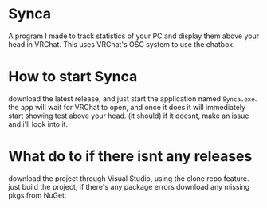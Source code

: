 # Synca
A program I made to track statistics of your PC and display them above your head in VRChat. This uses VRChat's OSC system to use the chatbox.

# How to start Synca
download the latest release, and just start the application named `Synca.exe`.
the app will wait for VRChat to open, and once it does it will immediately start showing test above your head. (it should)
if it doesnt, make an issue and i'll look into it.

# What do to if there isnt any releases
download the project through Visual Studio, using the clone repo feature.
just build the project, if there's any package errors download any missing pkgs from NuGet.
